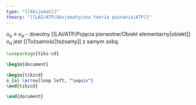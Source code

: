 ```yaml
---
type: "[[Aksjomat]]"
theory: "[[LAI/ATP/Aksjomatyczna teoria poznania|ATP]]"
---
```

$o_a \equiv o_a$ - dowolny [[LAI/ATP/Pojęcia pierwotne/Obiekt elementarny|obiekt]] $o_a$ jest [[Tożsamość|tożsamy]] z samym sobą.

```tikz
\usepackage{tikz-cd}

\begin{document}

\begin{tikzcd}
o_{a} \arrow[loop left, "\equiv"]
\end{tikzcd}

\end{document}
```
